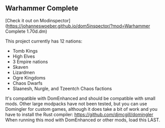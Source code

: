 ## Warhammer Complete

[Check it out on Modinspector](https://johanneswoeber.github.io/dom5inspector/?mod=Warhammer Complete 1.70d.dm)

This project currently has 12 nations: 
* Tomb Kings 
* High Elves 
* 3 Empire nations 
* Skaven
* Lizardmen
* Ogre Kingdoms
* Chaos Dwarfs
* Slaanesh, Nurgle, and Tzeentch Chaos factions

It's compatible with DomEnhanced and should be compatible with small mods. Other large modpacks have not been tested, but you can use Domingler for custom games, although it does take a bit of work and you have to install the Rust compiler: https://github.com/djmcgill/domingler
When running this mod with DomEnhanced or other mods, load this LAST.
